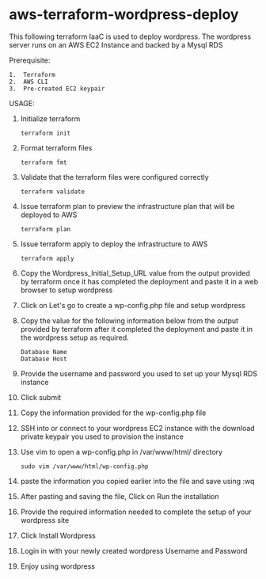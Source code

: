# aws-terraform-wordpress-deploy

This following terraform IaaC is used to deploy wordpress. The wordpress server runs on an AWS EC2 Instance and backed by a Mysql RDS

Prerequisite:

    1.  Terraform
    2.  AWS CLI
    3.  Pre-created EC2 keypair


USAGE:


1.  Initialize terraform
    
        terraform init

2.  Format terraform files
    
        terraform fmt
    
3.  Validate that the terraform files were configured correctly
    
        terraform validate

4.  Issue terraform plan to preview the infrastructure plan that will be deployed to AWS
    
        terraform plan

5.  Issue terraform apply to deploy the infrastructure to AWS
    
        terraform apply
    
6.  Copy the Wordpress_Initial_Setup_URL value from the output provided by terraform once it has completed the deployment and paste it in a web browser to setup
    wordpress
    
7.  Click on Let's go to create a wp-config.php file and setup wordpress

8.  Copy the value for the following information below from the output provided by terraform after it completed the deployment and paste it in the wordpress         setup as required.
    
        Database Name
        Database Host

9.  Provide the username and password you used to set up your Mysql RDS instance

10. Click submit

11. Copy the information provided for the wp-config.php file

12. SSH into or connect to your wordpress EC2 instance with the download private keypair you used to provision the instance

13. Use vim to open a wp-config.php in /var/www/html/ directory

        sudo vim /var/www/html/wp-config.php
 
14. paste the information you copied earlier into the file and save using :wq

15. After pasting and saving the file, Click on Run the installation

16. Provide the required information needed to complete the setup of your wordpress site

17. Click Install Wordpress

18. Login in with your newly created wordpress Username and Password

19. Enjoy using wordpress

